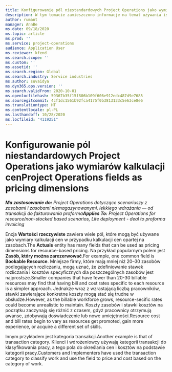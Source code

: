 ```yaml
---
title: Konfigurowanie pól niestandardowych Project Operations jako wymiarów kalkulacji cen
description: W tym temacie zamieszczono informacje na temat używania istniejących pól programu Dynamics 365 Project Operations jako wymiarów kalkulacji cen.
author: rumant
manager: AnnBe
ms.date: 09/18/2020
ms.topic: article
ms.prod: ''
ms.service: project-operations
audience: Application User
ms.reviewer: kfend
ms.search.scope: ''
ms.custom: ''
ms.assetid: ''
ms.search.region: Global
ms.search.industry: Service industries
ms.author: suvaidya
ms.dyn365.ops.version: ''
ms.search.validFrom: 2020-10-01
ms.openlocfilehash: 59367b35f15f806b109f606e912edc487d9e7685
ms.sourcegitcommit: 4cf1dc1561b92fca4175f0b3813133c5e63ce8e6
ms.translationtype: HT
ms.contentlocale: pl-PL
ms.lasthandoff: 10/28/2020
ms.locfileid: "4119251"
---
```

# <a name="project-operations-fields-as-pricing-dimensions"></a><span data-ttu-id="7b988-103">Konfigurowanie pól niestandardowych Project Operations jako wymiarów kalkulacji cen</span><span class="sxs-lookup"><span data-stu-id="7b988-103">Project Operations fields as pricing dimensions</span></span>

<span data-ttu-id="7b988-104">_**Ma zastosowanie do:** Project Operations dotyczące scenariuszy z zasobami i zasobami niemagazynowanymi, lekkiego wdrażania — od transakcji do fakturowania proforma_</span><span class="sxs-lookup"><span data-stu-id="7b988-104">_**Applies To:** Project Operations for resource/non-stocked based scenarios, Lite deployment - deal to proforma invoicing_</span></span>

<span data-ttu-id="7b988-105">Encja **Wartości rzeczywiste** zawiera wiele pól, które mogą być używane jako wymiary kalkulacji cen w przypadku kalkulacji cen opartej na zasobach.</span><span class="sxs-lookup"><span data-stu-id="7b988-105">The **Actuals** entity has many fields that can be used as pricing dimensions for resource-based pricing.</span></span> <span data-ttu-id="7b988-106">Na przykład popularnym polem jest **Zasób, który można zarezerwować**.</span><span class="sxs-lookup"><span data-stu-id="7b988-106">For example, one common field is **Bookable Resource**.</span></span> <span data-ttu-id="7b988-107">Mniejsze firmy, które mają mniej niż 20–30 zasobów podlegających rozliczaniu, mogą uznać, że zdefiniowanie stawek rozliczania i kosztów specyficznych dla poszczególnych zasobów jest najprostsze.</span><span class="sxs-lookup"><span data-stu-id="7b988-107">Smaller companies that have fewer than 20-30 billable resources may find that having bill and cost rates specific to each resource is a simpler approach.</span></span> <span data-ttu-id="7b988-108">Jednakże wraz z wzrastającą liczbą pracowników, stawki zawierające konkretne koszty mogą stać się trudne w obsłudze.</span><span class="sxs-lookup"><span data-stu-id="7b988-108">However, as the billable workforce grows, resource-secific rates could become unrealistic to maintain.</span></span> <span data-ttu-id="7b988-109">Koszty zasobów i stawki kosztów na początku zaczynają się różnić z czasem, gdyż pracownicy otrzymują awanse, zdobywają doświadczenie lub nowe umiejętności.</span><span class="sxs-lookup"><span data-stu-id="7b988-109">Resource cost and bill rates begin to vary as resources get promoted, gain more experience, or acquire a different set of skills.</span></span> 

<span data-ttu-id="7b988-110">Innym przykładem jest kategoria transakcji.</span><span class="sxs-lookup"><span data-stu-id="7b988-110">Another example is that of transaction category.</span></span> <span data-ttu-id="7b988-111">Klienci i wdrożeniowcy używają kategorii transakcji do klasyfikowania pracy, a tego pola do określania cen i kosztów na podstawie kategorii pracy.</span><span class="sxs-lookup"><span data-stu-id="7b988-111">Customers and Implementers have used the transaction category to classify work and use the field to price and cost based on the category of work.</span></span>
